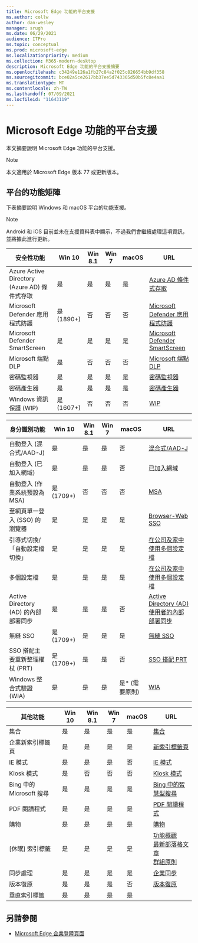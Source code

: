 ```yaml
---
title: Microsoft Edge 功能的平台支援
ms.author: collw
author: dan-wesley
manager: srugh
ms.date: 06/29/2021
audience: ITPro
ms.topic: conceptual
ms.prod: microsoft-edge
ms.localizationpriority: medium
ms.collection: M365-modern-desktop
description: Microsoft Edge 功能的平台支援摘要
ms.openlocfilehash: c34249e126a1fb27c84a2f025c826654bb9df358
ms.sourcegitcommit: bce02a5ce2617bb37ee5d743365d50b5fc8e4aa1
ms.translationtype: MT
ms.contentlocale: zh-TW
ms.lasthandoff: 07/09/2021
ms.locfileid: "11643119"
---
```

# <a name="platform-support-for-microsoft-edge-features"></a>Microsoft Edge 功能的平台支援

本文摘要說明 Microsoft Edge 功能的平台支援。

> [!NOTE]
> 本文適用於 Microsoft Edge 版本 77 或更新版本。

## <a name="feature-matrix-for-platforms"></a>平台的功能矩陣

下表摘要說明 Windows 和 macOS 平台的功能支援。

> [!NOTE]
> Android 和 iOS 目前並未在支援資料表中顯示，不過我們會繼續處理這項資訊，並將據此進行更新。

| 安全性功能 |Win 10|Win 8.1|Win 7|macOS|URL|
|--------|-------|--------|-----|-------|---|
|Azure Active Directory (Azure AD) 條件式存取|是|是|是|是|[Azure AD 條件式存取](/deployedge/ms-edge-security-conditional-access#accessing-conditional-access-protected-resources-in-microsoft-edge)|
|Microsoft Defender 應用程式防護|是 (1890+) |否|否|否|[Microsoft Defender 應用程式防護](/deployedge/microsoft-edge-security-windows-defender-application-guard) |
|Microsoft Defender SmartScreen|是|是|是|是|[Microsoft Defender SmartScreen](/deployedge/microsoft-edge-security-smartscreen) |
|Microsoft 端點 DLP|是|否|否|否|[Microsoft 端點 DLP](/deployedge/microsoft-edge-security-dlp#microsoft-endpoint-data-loss-prevention-endpoint-dlp)|
|密碼監視器|是|是|是|是|[密碼監視器](https://blogs.windows.com/msedgedev/2021/01/21/edge-88-privacy/)|
|密碼產生器|是|是|是|是|[密碼產生器](https://blogs.windows.com/msedgedev/2021/01/21/edge-88-privacy/)|
|Windows 資訊保護 (WIP)|是 (1607+) |否|否|否|[WIP](/deployedge/microsoft-edge-security-windows-information-protection#system-requirements)|

|身分識別功能| Win 10 | Win 8.1 | Win 7 | macOS | URL |
|--|--|--|--|--|--|
|自動登入 (混合式/AAD-J)|是|是|是|否|[混合式/AAD-J](/deployedge/microsoft-edge-security-identity#automatic-sign-in)|
|自動登入 (已加入網域) |是|是|是|否|[已加入網域](/deployedge/microsoft-edge-security-identity#automatic-sign-in)|
|自動登入 (作業系統預設為 MSA) |是 (1709+) |否|否|否|[MSA](/deployedge/microsoft-edge-security-identity#automatic-sign-in)|
|至網頁單一登入 (SSO) 的瀏覽器|是|是|是|是|[Browser-Web SSO](https://www.microsoft.com/microsoft-365/roadmap?featureid=66332)|
|引導式切換/「自動設定檔切換」|是|是|是|是|[在公司及家中使用多個設定檔](https://blogs.windows.com/msedgedev/2020/04/30/automatic-profile-switching/) |
|多個設定檔|是|是|是|是|[在公司及家中使用多個設定檔](https://blogs.windows.com/msedgedev/2020/04/30/automatic-profile-switching/) |
|Active Directory (AD) 的內部部署同步 |是|是|是|否|[Active Directory (AD) 使用者的內部部署同步](/deployedge/microsoft-edge-on-premises-sync) |
|無縫 SSO|是 (1709+) |是|是|是|[無縫 SSO](/deployedge/microsoft-edge-security-identity#seamless-sso)|
|SSO 搭配主要重新整理權杖 (PRT)|是 (1709+) |是|是|否|[SSO 搭配 PRT](/deployedge/microsoft-edge-security-identity#sso-with-primary-refresh-token-prt)|
|Windows 整合式驗證 (WIA)|是|是|是|是* (需要原則) |[WIA](/deployedge/microsoft-edge-security-identity#windows-integrated-authentication-wia)|

|其他功能|Win 10|Win 8.1|Win 7|macOS|URL|
|--------|-------|--------|-----|-------|---|
|集合|是|是|是|是|[集合](https://blogs.windows.com/msedgedev/2019/12/09/improvements-collections-sync-microsoft-edge/) |
|企業新索引標籤頁|是|是|是|是|[新索引標籤頁](https://blogs.windows.com/msedgedev/2020/10/29/enterprise-new-tab-page-my-feed/) |
|IE 模式|是|是|是|否|[IE 模式](/deployedge/edge-ie-mode#prerequisites)|
|Kiosk 模式|是|否|否|否|[Kiosk 模式](/deployedge/microsoft-edge-configure-kiosk-mode)|
|Bing 中的 Microsoft 搜尋|是|是|是|是|[Bing 中的智慧型搜尋](https://www.microsoft.com/edge/business/intelligent-search-with-bing) |
|PDF 閱讀程式|是|是|是|是|[PDF 閱讀程式](/deployedge/microsoft-edge-pdf) |
|購物|是|是|是|是|[購物](https://techcommunity.microsoft.com/t5/articles/introducing-shopping-with-microsoft-edge/m-p/1870080) |
|[休眠] 索引標籤|是|是|是|是|[功能概觀](/deployedge/microsoft-edge-relnote-stable-channel)<br>[最新部落格文章](https://blogs.windows.com/msedgedev/2021/03/04/edge-89-performance/)<br>[群組原則](/deployedge/microsoft-edge-policies#sleeping-tabs-settings)|
|同步處理|是|是|是|是| [企業同步](/deployedge/microsoft-edge-enterprise-sync) |
|版本復原|是|是|是|否|[版本復原](/deployedge/edge-learnmore-rollback) |
|垂直索引標籤|是|是|是|是| |

## <a name="see-also"></a>另請參閱

- [Microsoft Edge 企業登陸頁面](https://aka.ms/EdgeEnterprise)